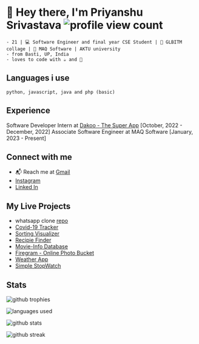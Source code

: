 # 👋 Hey there, I'm **Priyanshu Srivastava** ![profile view count](https://komarev.com/ghpvc/?username=priyanshu4705&label=Profile%20views&color=0e75b6&style=flat)

    - 21 | 💻 Software Engineer and final year CSE Student | 🎒 GLBITM collage | 🏢 MAQ Software | AKTU university
    - from Basti, UP, India
    - loves to code with ☕ and 🎵

## Languages i use

    python, javascript, java and php (basic)

## Experience

Software Developer Intern at [Dakoo - The Super App](https://dakoo.app) [October, 2022 - December, 2022]
Associate Software Engineer at MAQ Software [January, 2023 - Present]
  
## Connect with me

- 📬 Reach me at [Gmail](mailto:priyanshusrivastava4705@gmail.com)
- [Instagram](https://www.instagram.com/priyanshu4705/)
- [Linked In](https://www.linkedin.com/in/priyanshu-srivastava-b49a00204/)

## My Live Projects

- whatsapp clone [repo](https://github.com/priyanshu4705/whatsapp-clone-frontend)
- [Covid-19 Tracker](https://covid-project-df93b.web.app/)
- [Sorting Visualizer](https://sorting-visualizer-26676.web.app/)
- [Recipie Finder](https://recipefinder-b6ea4.web.app/)
- [Movie-Info Database](https://movie-database-app-4705.web.app/)
- [Firegram - Online Photo Bucket](https://firegram-35b7f.web.app/)
- [Weather App](https://react-weather-app-4b0eb.web.app/)
- [Simple StopWatch](https://stopwatch-4f9d3.web.app/)

## Stats

![github trophies](https://github-profile-trophy.vercel.app/?username=priyanshu4705)

![languages used](https://github-readme-stats.vercel.app/api/top-langs?username=priyanshu4705&show_icons=true&locale=en&layout=compact)

![github stats](https://github-readme-stats.vercel.app/api?username=priyanshu4705&show_icons=true&locale=en)

![github streak](https://github-readme-streak-stats.herokuapp.com/?user=priyanshu4705&)
